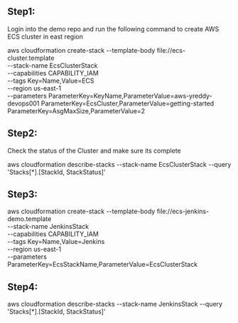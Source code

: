 Step1:
-----
Login into the demo repo and run the following command to create AWS ECS cluster in east region

aws cloudformation create-stack --template-body file://ecs-cluster.template \
--stack-name EcsClusterStack \
--capabilities CAPABILITY_IAM \
--tags Key=Name,Value=ECS \
--region us-east-1 \
--parameters ParameterKey=KeyName,ParameterValue=aws-yreddy-devops001 ParameterKey=EcsCluster,ParameterValue=getting-started ParameterKey=AsgMaxSize,ParameterValue=2

Step2:
-----
Check the status of the Cluster and make sure its complete

aws cloudformation describe-stacks --stack-name EcsClusterStack --query 'Stacks[*].[StackId, StackStatus]'


Step3:
-----
aws cloudformation create-stack --template-body file://ecs-jenkins-demo.template \
--stack-name JenkinsStack \
--capabilities CAPABILITY_IAM \
--tags Key=Name,Value=Jenkins \
--region us-east-1 \
--parameters ParameterKey=EcsStackName,ParameterValue=EcsClusterStack

Step4:
-----
aws cloudformation describe-stacks --stack-name JenkinsStack --query 'Stacks[*].[StackId, StackStatus]'
